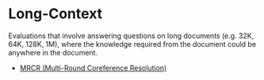 # Long-Context

Evaluations that involve answering questions on long documents (e.g. 32K, 64K, 128K, 1M), where the knowledge required from the document could be anywhere in the document.

- [MRCR (Multi-Round Coreference Resolution)](mrcr.md)